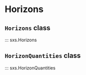 # Horizons

## `Horizons` class
::: sxs.Horizons

## `HorizonQuantities` class
::: sxs.HorizonQuantities
